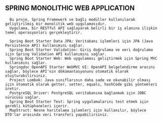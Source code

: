 ##   SPRING MONOLITHIC WEB APPLICATION

      Bu proje, Spring Framework ve bağlı modüller kullanılarak geliştirilmiş bir monolitik web uygulamasıdır. 
      Uygulama, bir RESTful API sağlayarak belirli bir iş alanına ilişkin temel operasyonları gerçekleştirir.

      Spring Boot Starter Data JPA: Veritabanı işlemleri için JPA (Java Persistence API) kullanımını sağlar.
      Spring Boot Starter Validation: Giriş doğrulama ve veri doğrulama için Spring Validation API kullanımını sağlar.
      Spring Boot Starter Web: Web uygulaması geliştirmek için Spring MVC kullanımını sağlar.
      Springdoc OpenAPI Starter WebMVC UI: OpenAPI belgelendirme aracını sağlar, böylece API'nin dökümantasyonunu otomatik olarak oluşturabilirsiniz.
      Project Lombok: Java sınıflarının daha sade ve okunabilir olması için otomatik olarak getter, setter, equals, hashCode gibi yöntemleri üretir.
      PostgreSQL Driver: PostgreSQL veritabanına bağlanmak için JDBC sürücüsü sağlar.
      Spring Boot Starter Test: Spring uygulamalarını test etmek için gerekli kütüphaneleri içerir.
      MapStruct: Nesne haritalama işlemleri için kullanılır, böylece DTO'lar arasında veri transferi yapabilirsiniz.
